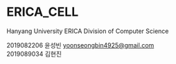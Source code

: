 # ERICA_CELL

Hanyang University ERICA Division of Computer Science

2019082206 윤성빈 yoonseongbin4925@gmail.com  
2019089034 김현진

